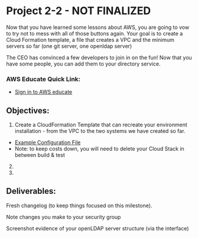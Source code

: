 # Project 2-2 - NOT FINALIZED

Now that you have learned some lessons about AWS, you are going to vow to try not to mess with all of those buttons again. Your goal is to create a Cloud Formation template, a file that creates a VPC and the minimum servers so far (one git server, one openldap server)

The CEO has convinced a few developers to join in on the fun! Now that you have some people, you can add them to your directory service.

### AWS Educate Quick Link:

- [Sign in to AWS educate](https://www.awseducate.com/signin/SiteLogin)

## Objectives:

1. Create a CloudFormation Template that can recreate your environment installation - from the VPC to the two systems we have created so far.

- [Example Configuration File](https://github.com/mkijowski/aws-cf-templates/blob/master/course-templates/ceg3400.yml)
- Note: to keep costs down, you will need to delete your Cloud Stack in between build & test

2.

3.

## Deliverables:

Fresh changelog (to keep things focused on this milestone).

Note changes you make to your security group

Screenshot evidence of your openLDAP server structure (via the interface)
